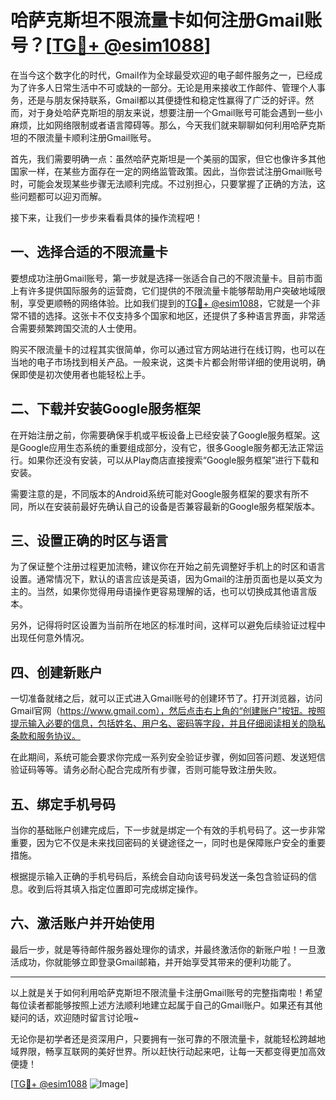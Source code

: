 # 哈萨克斯坦不限流量卡如何注册Gmail账号？[[TG💪+ @esim1088](https://t.me/s/esim1088)]

在当今这个数字化的时代，Gmail作为全球最受欢迎的电子邮件服务之一，已经成为了许多人日常生活中不可或缺的一部分。无论是用来接收工作邮件、管理个人事务，还是与朋友保持联系，Gmail都以其便捷性和稳定性赢得了广泛的好评。然而，对于身处哈萨克斯坦的朋友来说，想要注册一个Gmail账号可能会遇到一些小麻烦，比如网络限制或者语言障碍等。那么，今天我们就来聊聊如何利用哈萨克斯坦的不限流量卡顺利注册Gmail账号。

首先，我们需要明确一点：虽然哈萨克斯坦是一个美丽的国家，但它也像许多其他国家一样，在某些方面存在一定的网络监管政策。因此，当你尝试注册Gmail账号时，可能会发现某些步骤无法顺利完成。不过别担心，只要掌握了正确的方法，这些问题都可以迎刃而解。

接下来，让我们一步步来看看具体的操作流程吧！

## 一、选择合适的不限流量卡

要想成功注册Gmail账号，第一步就是选择一张适合自己的不限流量卡。目前市面上有许多提供国际服务的运营商，它们提供的不限流量卡能够帮助用户突破地域限制，享受更顺畅的网络体验。比如我们提到的[TG💪+ @esim1088](https://t.me/s/esim1088)，它就是一个非常不错的选择。这张卡不仅支持多个国家和地区，还提供了多种语言界面，非常适合需要频繁跨国交流的人士使用。

购买不限流量卡的过程其实很简单，你可以通过官方网站进行在线订购，也可以在当地的电子市场找到相关产品。一般来说，这类卡片都会附带详细的使用说明，确保即使是初次使用者也能轻松上手。

## 二、下载并安装Google服务框架

在开始注册之前，你需要确保手机或平板设备上已经安装了Google服务框架。这是Google应用生态系统的重要组成部分，没有它，很多Google服务都无法正常运行。如果你还没有安装，可以从Play商店直接搜索“Google服务框架”进行下载和安装。

需要注意的是，不同版本的Android系统可能对Google服务框架的要求有所不同，所以在安装前最好先确认自己的设备是否兼容最新的Google服务框架版本。

## 三、设置正确的时区与语言

为了保证整个注册过程更加流畅，建议你在开始之前先调整好手机上的时区和语言设置。通常情况下，默认的语言应该是英语，因为Gmail的注册页面也是以英文为主的。当然，如果你觉得用母语操作更容易理解的话，也可以切换成其他语言版本。

另外，记得将时区设置为当前所在地区的标准时间，这样可以避免后续验证过程中出现任何意外情况。

## 四、创建新账户

一切准备就绪之后，就可以正式进入Gmail账号的创建环节了。打开浏览器，访问Gmail官网（https://www.gmail.com），然后点击右上角的“创建账户”按钮。按照提示输入必要的信息，包括姓名、用户名、密码等字段，并且仔细阅读相关的隐私条款和服务协议。

在此期间，系统可能会要求你完成一系列安全验证步骤，例如回答问题、发送短信验证码等等。请务必耐心配合完成所有步骤，否则可能导致注册失败。

## 五、绑定手机号码

当你的基础账户创建完成后，下一步就是绑定一个有效的手机号码了。这一步非常重要，因为它不仅是未来找回密码的关键途径之一，同时也是保障账户安全的重要措施。

根据提示输入正确的手机号码后，系统会自动向该号码发送一条包含验证码的信息。收到后将其填入指定位置即可完成绑定操作。

## 六、激活账户并开始使用

最后一步，就是等待邮件服务器处理你的请求，并最终激活你的新账户啦！一旦激活成功，你就能够立即登录Gmail邮箱，并开始享受其带来的便利功能了。

---

以上就是关于如何利用哈萨克斯坦不限流量卡注册Gmail账号的完整指南啦！希望每位读者都能够按照上述方法顺利地建立起属于自己的Gmail账户。如果还有其他疑问的话，欢迎随时留言讨论哦~

无论你是初学者还是资深用户，只要拥有一张可靠的不限流量卡，就能轻松跨越地域界限，畅享互联网的美好世界。所以赶快行动起来吧，让每一天都变得更加高效便捷！

[[TG💪+ @esim1088](https://t.me/s/esim1088) ![Image](https://i.postimg.cc/4NQfJmqS/Snipaste-2025-05-13-00-14-12.png)]